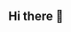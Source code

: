 ## Hi there 👋

<!--
**qcheol/qcheol** is a ✨ _special_ ✨ repository because its `README.md` (this file) appears on your GitHub profile.
![]([link](https://www.pinterest.com/meimeii___/dark-cats-icons/))
